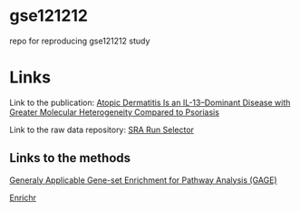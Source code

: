 # gse121212
 repo for reproducing gse121212 study

# Links
Link to the publication: [Atopic Dermatitis Is an IL-13–Dominant Disease with Greater Molecular Heterogeneity Compared to Psoriasis](https://www.jidonline.org/article/S0022-202X(19)30007-7/fulltext#appsec1)

Link to the raw data repository: [SRA Run Selector](https://www.ncbi.nlm.nih.gov/Traces/study/?acc=GSE121212&o=acc_s%3Aa)

## Links to the methods
[Generaly Applicable Gene-set Enrichment for Pathway Analysis (GAGE)](http://bioconductor.org/packages/release/bioc/html/gage.html)

[Enrichr](https://cran.r-project.org/web/packages/enrichR/index.html)
